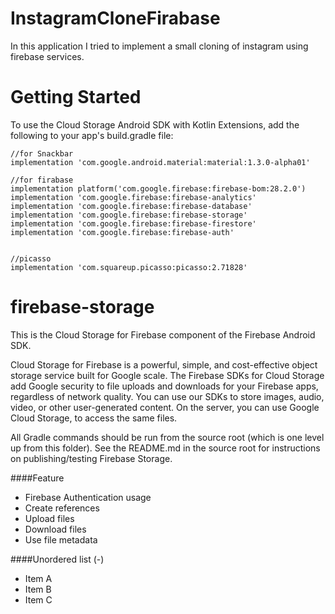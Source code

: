 # InstagramCloneFirabase
In this application I tried to implement a small cloning of instagram using firebase services.

# Getting Started
To use the Cloud Storage Android SDK with Kotlin Extensions, add the following to your app's build.gradle file:


    //for Snackbar
    implementation 'com.google.android.material:material:1.3.0-alpha01'

    //for firabase
    implementation platform('com.google.firebase:firebase-bom:28.2.0')
    implementation 'com.google.firebase:firebase-analytics'
    implementation 'com.google.firebase:firebase-database'
    implementation 'com.google.firebase:firebase-storage'
    implementation 'com.google.firebase:firebase-firestore'
    implementation 'com.google.firebase:firebase-auth'


    //picasso
    implementation 'com.squareup.picasso:picasso:2.71828'
# firebase-storage
This is the Cloud Storage for Firebase component of the Firebase Android SDK.

Cloud Storage for Firebase is a powerful, simple, and cost-effective object storage service built for Google scale. The Firebase SDKs for Cloud Storage add Google security to file uploads and downloads for your Firebase apps, regardless of network quality. You can use our SDKs to store images, audio, video, or other user-generated content. On the server, you can use Google Cloud Storage, to access the same files.

All Gradle commands should be run from the source root (which is one level up from this folder). See the README.md in the source root for instructions on publishing/testing Firebase Storage.

####Feature

- Firebase Authentication usage
- Create references
- Upload files
- Download files
- Use file metadata


####Unordered list (-)

- Item A
- Item B
- Item C
